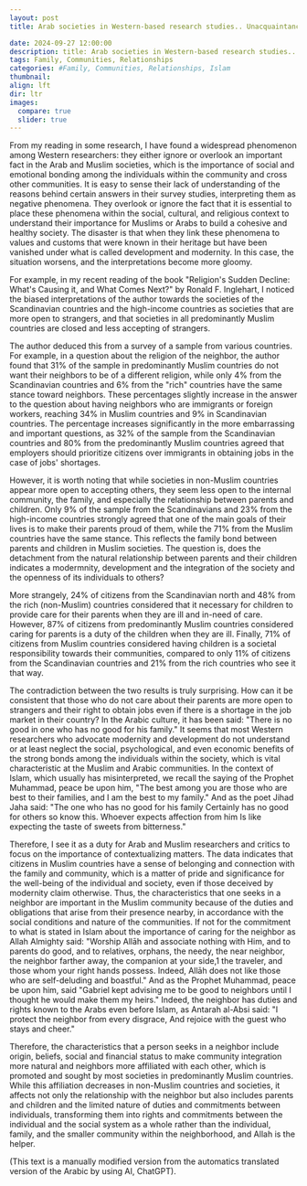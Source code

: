 ```yaml
---
layout: post
title: Arab societies in Western-based research studies.. Unacquaintance or Disregarding?

date: 2024-09-27 12:00:00
description: title: Arab societies in Western-based research studies.. Unacquaintance or Disregarding?
tags: Family, Communities, Relationships
categories: #Family, Communities, Relationships, Islam
thumbnail:
align: lft
dir: ltr
images:
  compare: true
  slider: true
---
```


From my reading in some research, I have found a widespread phenomenon among Western researchers: they either ignore or overlook an important fact in the Arab and Muslim societies, which is the importance of social and emotional bonding among the individuals within the community and cross other communities. It is easy to sense their lack of understanding of the reasons behind certain answers in their survey studies, interpreting them as negative phenomena. They overlook or ignore the fact that it is essential to place these phenomena within the social, cultural, and religious context to understand their importance for Muslims or Arabs to build a cohesive and healthy society. The disaster is that when they link these phenomena to values and customs that were known in their heritage but have been vanished under what is called development and modernity. In this case, the situation worsens, and the interpretations become more gloomy.

For example, in my recent reading of the book "Religion's Sudden Decline: What's Causing it, and What Comes Next?" by Ronald F. Inglehart, I noticed the biased interpretations of the author towards the societies of the Scandinavian countries and the high-income countries as societies that are more open to strangers, and that societies in all predominantly Muslim countries are closed and less accepting of strangers.

The author deduced this from a survey of a sample from various countries. For example, in a question about the religion of the neighbor, the author found that 31% of the sample in predominantly Muslim countries do not want their neighbors to be of a different religion, while only 4% from the Scandinavian countries and 6% from the "rich" countries have the same stance toward neighbors. These percentages slightly increase in the answer to the question about having neighbors who are immigrants or foreign workers, reaching 34% in Muslim countries and 9% in Scandinavian countries. The percentage increases significantly in the more embarrassing and important questions, as 32% of the sample from the Scandinavian countries and 80% from the predominantly Muslim countries agreed that employers should prioritize citizens over immigrants in obtaining jobs in the case of jobs' shortages.

However, it is worth noting that while societies in non-Muslim countries appear more open to accepting others, they seem less open to the internal community, the family, and especially the relationship between parents and children. Only 9% of the sample from the Scandinavians and 23% from the high-income countries strongly agreed that one of the main goals of their lives is to make their parents proud of them, while the 71% from the Muslim countries have the same stance. This reflects the family bond between parents and children in Muslim societies. The question is, does the detachment from the natural relationship between parents and their children indicates a modermnity, development and the integration of the society and the openness of its individuals to others?

More strangely, 24% of citizens from the Scandinavian north and 48% from the rich (non-Muslim) countries considered that it necessary for children to provide care for their parents when they are ill and in-need of care. However, 87% of citizens from predominantly Muslim countries considered caring for parents is a duty of the children when they are ill. Finally, 71% of citizens from Muslim countries considered having children is a societal responsibility towards their communities, compared to only 11% of citizens from the Scandinavian countries and 21% from the rich countries who see it that way.

The contradiction between the two results is truly surprising. How can it be consistent that those who do not care about their parents are more open to strangers and their right to obtain jobs even if there is a shortage in the job market in their country? In the Arabic culture, it has been said: "There is no good in one who has no good for his family." It seems that most Western researchers who advocate modernity and development do not understand or at least neglect the social, psychological, and even economic benefits of the strong bonds among the individuals within the society, which is vital characteristic at the Muslim and Arabic communities. In the context of Islam, which usually has misinterpreted, we recall the saying of the Prophet Muhammad, peace be upon him, "The best among you are those who are best to their families, and I am the best to my family." And as the poet Jihad Jaha said: 
"The one who has no good for his family
Certainly has no good for others 
so know this. Whoever expects affection from him
Is like expecting the taste of sweets from bitterness."

Therefore, I see it as a duty for Arab and Muslim researchers and critics to focus on the importance of contextualizing matters. The data indicates that citizens in Muslim countries have a sense of belonging and connection with the family and community, which is a matter of pride and significance for the well-being of the individual and society, even if those deceived by modernity claim otherwise. Thus, the characteristics that one seeks in a neighbor are important in the Muslim community because of the duties and obligations that arise from their presence nearby, in accordance with the social conditions and nature of the communities. If not for the commitment to what is stated in Islam about the importance of caring for the neighbor as Allah Almighty said: "Worship Allāh and associate nothing with Him, and to parents do good, and to relatives, orphans, the needy, the near neighbor, the neighbor farther away, the companion at your side,1 the traveler, and those whom your right hands possess. Indeed, Allāh does not like those who are self-deluding and boastful." And as the Prophet Muhammad, peace be upon him, said "Gabriel kept advising me to be good to neighbors until I thought he would make them my heirs." Indeed, the neighbor has duties and rights known to the Arabs even before Islam, as Antarah al-Absi said: "I protect the neighbor from every disgrace, And rejoice with the guest who stays and cheer."

Therefore, the characteristics that a person seeks in a neighbor include origin, beliefs, social and financial status to make community integration more natural and neighbors more affiliated with each other, which is promoted and sought by most societies in predominantly Muslim countries. While this affiliation decreases in non-Muslim countries and societies, it affects not only the relationship with the neighbor but also includes parents and children and the limited nature of duties and commitments between individuals, transforming them into rights and commitments between the individual and the social system as a whole rather than the individual, family, and the smaller community within the neighborhood, and Allah is the helper.

(This text is a manually modified version from the automatics translated version of the Arabic by using AI, ChatGPT).
